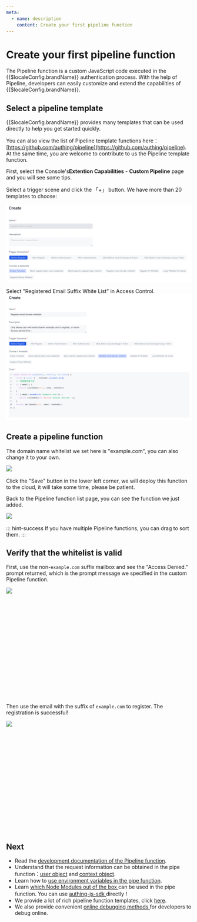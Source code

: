 ```yaml
---
meta:
  - name: description
    content: Create your first pipeline function
---
```


# Create your first pipeline function

<LastUpdated/>

The Pipeline function is a custom JavaScript code executed in the {{$localeConfig.brandName}} authentication process. With the help of Pipeline, developers can easily customize and extend the capabilities of {{$localeConfig.brandName}}.

## Select a pipeline template

{{$localeConfig.brandName}} provides many templates that can be used directly to help you get started quickly.

You can also view the list of Pipeline template functions here：[https://github.com/authing/pipeline](https://github.com/authing/pipeline). At the same time, you are welcome to contribute to us the Pipeline template function.

First, select the Console's**Extention Capabilities** - **Custom Pipeline** page and you will see some tips.

Select a trigger scene and click the 「+」 button. We have more than 20 templates to choose:

![](../../images/pipeline/pipeline_create_scene_en.png)

Select "Registered Email Suffix White List" in Access Control.
![](../../images/pipeline/pipeline_create_template_en.png)

## Create a pipeline function

The domain name whitelist we set here is "example.com", you can also change it to your own.

![](~@imagesEnUs/pipeline/pipeline-en-03.png)

Click the "Save" button in the lower left corner, we will deploy this function to the cloud, it will take some time, please be patient.

Back to the Pipeline function list page, you can see the function we just added.

![](~@imagesEnUs/pipeline/pipeline-en-04.png)

::: hint-success
If you have multiple Pipeline functions, you can drag to sort them.
:::

## Verify that the whitelist is valid

First, use the non-`example.com` suffix mailbox and see the "Access Denied." prompt returned, which is the prompt message we specified in the custom Pipeline function.

<img src="https://cdn.authing.cn/blog/20200927195409.png" height=300 style="display:block;margin: 0 auto;">

Then use the email with the suffix of `example.com` to register. The registration is successful!

<img src="https://cdn.authing.cn/blog/20200927195137.png" height=300 style="display:block;margin: 0 auto;">

## Next

- Read the [development documentation of the Pipeline function](pipeline-function-api-doc.md).
- Understand that the request information can be obtained in the pipe function：[user object](user-object.md) and [context object](context-object.md).
- Learn how to [use environment variables in the pipe function](env.md).
- Learn [which Node Modules out of the box ](available-node-modules.md) can be used in the pipe function. You can use [authing-js-sdk ](/reference/sdk-for-node/) directly！
- We provide a lot of rich pipeline function templates, click [here](https://github.com/authing/pipeline).
- We also provide convenient [online debugging methods ](./how-to-debug.md) for developers to debug online.
